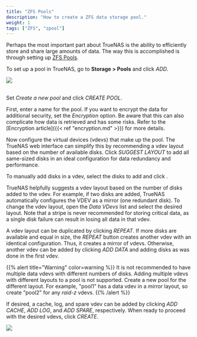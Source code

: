 ```yaml
---
title: "ZFS Pools"
description: "How to create a ZFS data storage pool."
weight: 1
tags: ["ZFS", "zpool"]
---
```


Perhaps the most important part about TrueNAS is the ability to efficiently store and share large amounts of data.
The way this is accomplished is through setting up [ZFS Pools](https://en.wikipedia.org/wiki/ZFS#Data_structures:_Pools,_datasets_and_volumes "ZFS Pools Wikipedia").

To set up a pool in TrueNAS, go to **Storage > Pools** and click *ADD*.

<img src="/images/pools-list.png">
<br><br>

Set *Create a new pool* and click *CREATE POOL*.

First, enter a name for the pool.
If you want to encrypt the data for additional security, set the *Encryption* option.
Be aware that this can also complicate how data is retrieved and has some risks.
Refer to the [Encryption article]({{< ref "encryption.md" >}}) for more details.

Now configure the virtual devices (vdevs) that make up the pool.
The TrueNAS web interface can simplify this by recommending a vdev layout based on the number of available disks.
Click *SUGGEST LAYOUT* to add all same-sized disks in an ideal configuration for data redundancy and performance.

To manually add disks in a vdev, select the disks to add and click <i class="fas fa-arrow-right" aria-hidden="true" title="Right Arrow"></i>.

TrueNAS helpfully suggests a vdev layout based on the number of disks added to the vdev.
For example, if two disks are added, TrueNAS automatically configures the VDEV as a mirror (one redundant disk).
To change the vdev layout, open the *Data VDevs* list and select the desired layout.
Note that a stripe is never recommended for storing critical data, as a single disk failure can result in losing all data in that vdev.

A vdev layout can be duplicated by clicking *REPEAT*.
If more disks are available and equal in size, the *REPEAT* button creates another vdev with an identical configuration.
Thus, it creates a mirror of vdevs.
Otherwise, another vdev can be added by clicking *ADD DATA* and adding disks as was done in the first vdev.

{{% alert title="Warning" color=warning %}}
It is not recommended to have multiple data vdevs with different numbers of disks.
Adding multiple vdevs with different layouts to a pool is not supported.
Create a new pool for the different layout.
For example, "pool1" has a data vdev in a *mirror* layout, so create "pool2" for any *raid-z* vdevs.
{{% /alert %}}

If desired, a cache, log, and spare vdev can be added by clicking *ADD CACHE*, *ADD LOG*, and *ADD SPARE*, respectively.
When ready to proceed with the desired vdevs, click *CREATE*.

<img src="/images/pools-vdevs.png">
<br><br>
